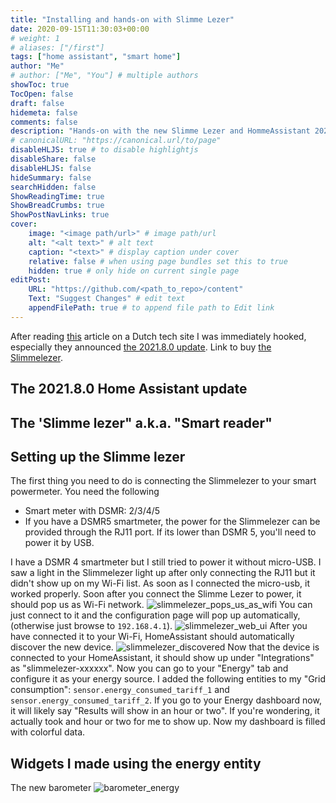 ```yaml
---
title: "Installing and hands-on with Slimme Lezer"
date: 2020-09-15T11:30:03+00:00
# weight: 1
# aliases: ["/first"]
tags: ["home assistant", "smart home"]
author: "Me"
# author: ["Me", "You"] # multiple authors
showToc: true
TocOpen: false
draft: false
hidemeta: false
comments: false
description: "Hands-on with the new Slimme Lezer and HommeAssistant 2021.8.0 Energy update."
# canonicalURL: "https://canonical.url/to/page"
disableHLJS: true # to disable highlightjs
disableShare: false
disableHLJS: false
hideSummary: false
searchHidden: false
ShowReadingTime: true
ShowBreadCrumbs: true
ShowPostNavLinks: true
cover:
    image: "<image path/url>" # image path/url
    alt: "<alt text>" # alt text
    caption: "<text>" # display caption under cover
    relative: false # when using page bundles set this to true
    hidden: true # only hide on current single page
editPost:
    URL: "https://github.com/<path_to_repo>/content"
    Text: "Suggest Changes" # edit text
    appendFilePath: true # to append file path to Edit link
---
```

After reading [this](https://tweakers.net/nieuws/185228/home-assistant-brengt-energiedashboard-en-hardware-uit-om-slimme-meter-te-lezen.html) article on a Dutch tech site I was immediately hooked, especially they announced [the 2021.8.0 update](https://www.home-assistant.io/blog/2021/08/04/release-20218/). Link to buy [the Slimmelezer](https://www.zuidwijk.com/product/slimmelezer/).

## The 2021.8.0 Home Assistant update

## The 'Slimme lezer" a.k.a. "Smart reader"


## Setting up the Slimme lezer
The first thing you need to do is connecting the Slimmelezer to your smart powermeter. You need the following
  - Smart meter with DSMR: 2/3/4/5
  - If you have a DSMR5 smartmeter, the power for the Slimmelezer can be provided through the RJ11 port. If its lower than DSMR 5, you'll need to power it by USB.

I have a DSMR 4 smartmeter but I still tried to power it without micro-USB. I saw a light in the Slimmelezer light up after only connecting the RJ11 but it didn't show up on my Wi-Fi list. As soon as I connected the micro-usb, it worked properly. Soon after you connect the Slimme Lezer to power, it should pop us as Wi-Fi network. 
![slimmelezer_pops_us_as_wifi](/img/installing_and_hands_on_with_home_assistant_slimme_lezer/wifi.png#center)
You can just connect to it and the configuration page will pop up automatically, (otherwise just browse to `192.168.4.1`).
![slimmelezer_web_ui](/img/installing_and_hands_on_with_home_assistant_slimme_lezer/web_ui.PNG#center)
After you have connected it to your Wi-Fi, HomeAssistant should automatically discover the new device.
![slimmelezer_discovered](/img/installing_and_hands_on_with_home_assistant_slimme_lezer/device_discovered.png#center)
Now that the device is connected to your HomeAssistant, it should show up under "Integrations" as "slimmelezer-xxxxxx". Now you can go to your "Energy" tab and configure it as your energy source. I added the following entities to my "Grid consumption": `sensor.energy_consumed_tariff_1` and `sensor.energy_consumed_tariff_2`. If you go to your Energy dashboard now, it will likely say "Results will show in an hour or two". If you're wondering, it actually took and hour or two for me to show up. Now my dashboard is filled with colorful data.

## Widgets I made using the energy entity
The new barometer
![barometer_energy](#)
